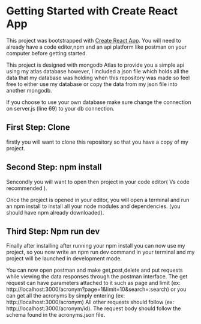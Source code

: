 # Getting Started with Create React App

This project was bootstrapped with [Create React App](https://github.com/facebook/create-react-app).
You will need to already have a code editor,npm and an api platform like postman on your computer before getting started.
 
 This project is designed with mongodb Atlas to provide you a simple api using my atlas database however, I included a json file which holds all the data that
 my database was holding when this repository was made so feel free to either use my database or copy the data from my json file into another mongodb.
 
 If you choose to use your own database make sure change the connection on server.js (line 69) to your db connection.

## First Step: Clone

firstly you will want to clone this repository so that you have a copy of my project. 

## Second Step: npm install

Sencondly you will want to open then project in your code editor( Vs code recommended ).

Once the project is opened in your editor, you will open a terminal and run an npm install to install all your node modules and dependencies.
(you should have npm already downloaded).

## Third Step: Npm run dev

Finally after installing after running your npm install you can now use my project, so you now write an npm run dev command in your terminal and my project 
will be launched in development mode.

You can now open postman and make get,post,delete and put requests while viewing the data responses through the postman interface.
The get request can have parameters attached to it such as page and limit (ex: http://localhost:3000/acronym?page=1&limit=10&search=:search) or you can get all the acronyms by simply entering (ex: http://localhost:3000/acronym)
All other requests should follow (ex: http://localhost:3000/acronym/id).
The request body should follow the schema found in the acronyms.json file.

